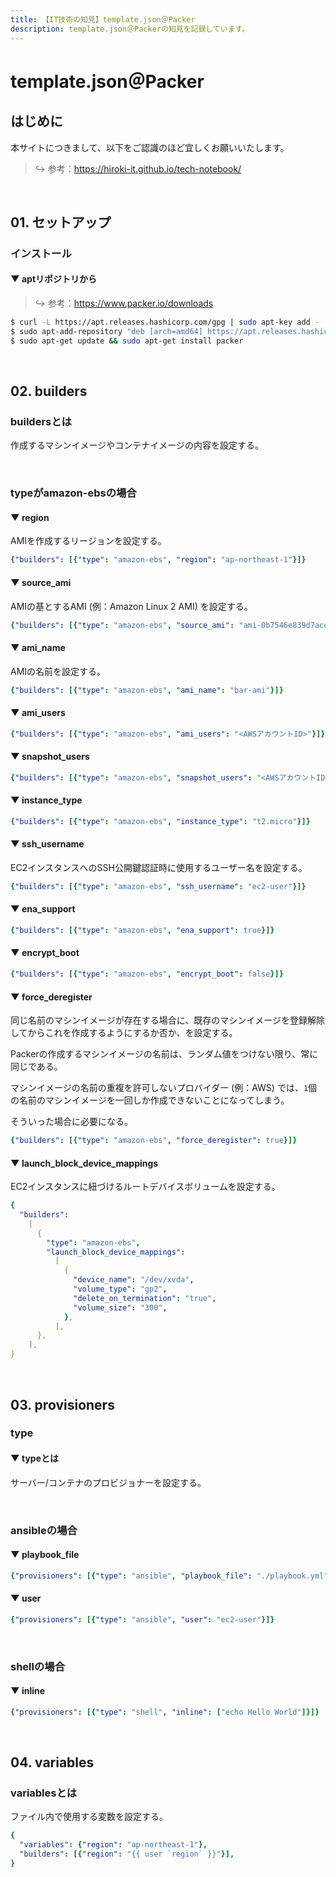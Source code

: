 ```yaml
---
title: 【IT技術の知見】template.json＠Packer
description: template.json＠Packerの知見を記録しています。
---
```


# template.json＠Packer

## はじめに

本サイトにつきまして、以下をご認識のほど宜しくお願いいたします。

> ↪️ 参考：https://hiroki-it.github.io/tech-notebook/

<br>

## 01. セットアップ

### インストール

#### ▼ aptリポジトリから

> ↪️ 参考：https://www.packer.io/downloads

```bash
$ curl -L https://apt.releases.hashicorp.com/gpg | sudo apt-key add -
$ sudo apt-add-repository "deb [arch=amd64] https://apt.releases.hashicorp.com $(lsb_release -cs) main"
$ sudo apt-get update && sudo apt-get install packer
```

<br>

## 02. builders

### buildersとは

作成するマシンイメージやコンテナイメージの内容を設定する。

<br>

### typeがamazon-ebsの場合

#### ▼ region

AMIを作成するリージョンを設定する。

```yaml
{"builders": [{"type": "amazon-ebs", "region": "ap-northeast-1"}]}
```

#### ▼ source_ami

AMIの基とするAMI (例：Amazon Linux 2 AMI) を設定する。

```yaml
{"builders": [{"type": "amazon-ebs", "source_ami": "ami-0b7546e839d7ace12"}]}
```

#### ▼ ami_name

AMIの名前を設定する。

```yaml
{"builders": [{"type": "amazon-ebs", "ami_name": "bar-ami"}]}
```

#### ▼ ami_users

```yaml
{"builders": [{"type": "amazon-ebs", "ami_users": "<AWSアカウントID>"}]}
```

#### ▼ snapshot_users

```yaml
{"builders": [{"type": "amazon-ebs", "snapshot_users": "<AWSアカウントID>"}]}
```

#### ▼ instance_type

```yaml
{"builders": [{"type": "amazon-ebs", "instance_type": "t2.micro"}]}
```

#### ▼ ssh_username

EC2インスタンスへのSSH公開鍵認証時に使用するユーザー名を設定する。

```yaml
{"builders": [{"type": "amazon-ebs", "ssh_username": "ec2-user"}]}
```

#### ▼ ena_support

```yaml
{"builders": [{"type": "amazon-ebs", "ena_support": true}]}
```

#### ▼ encrypt_boot

```yaml
{"builders": [{"type": "amazon-ebs", "encrypt_boot": false}]}
```

#### ▼ force_deregister

同じ名前のマシンイメージが存在する場合に、既存のマシンイメージを登録解除してからこれを作成するようにするか否か、を設定する。

Packerの作成するマシンイメージの名前は、ランダム値をつけない限り、常に同じである。

マシンイメージの名前の重複を許可しないプロバイダー (例：AWS) では、`1`個の名前のマシンイメージを一回しか作成できないことになってしまう。

そういった場合に必要になる。

```yaml
{"builders": [{"type": "amazon-ebs", "force_deregister": true}]}
```

#### ▼ launch_block_device_mappings

EC2インスタンスに紐づけるルートデバイスボリュームを設定する。

```yaml
{
  "builders":
    [
      {
        "type": "amazon-ebs",
        "launch_block_device_mappings":
          [
            {
              "device_name": "/dev/xvda",
              "volume_type": "gp2",
              "delete_on_termination": "true",
              "volume_size": "300",
            },
          ],
      },
    ],
}
```

<br>

## 03. provisioners

### type

#### ▼ typeとは

サーバー/コンテナのプロビジョナーを設定する。

<br>

### ansibleの場合

#### ▼ playbook_file

```yaml
{"provisioners": [{"type": "ansible", "playbook_file": "./playbook.yml"}]}
```

#### ▼ user

```yaml
{"provisioners": [{"type": "ansible", "user": "ec2-user"}]}
```

<br>

### shellの場合

#### ▼ inline

```yaml
{"provisioners": [{"type": "shell", "inline": ["echo Hello World"]}]}
```

<br>

## 04. variables

### variablesとは

ファイル内で使用する変数を設定する。

```yaml
{
  "variables": {"region": "ap-northeast-1"},
  "builders": [{"region": "{{ user `region` }}"}],
}
```

<br>
